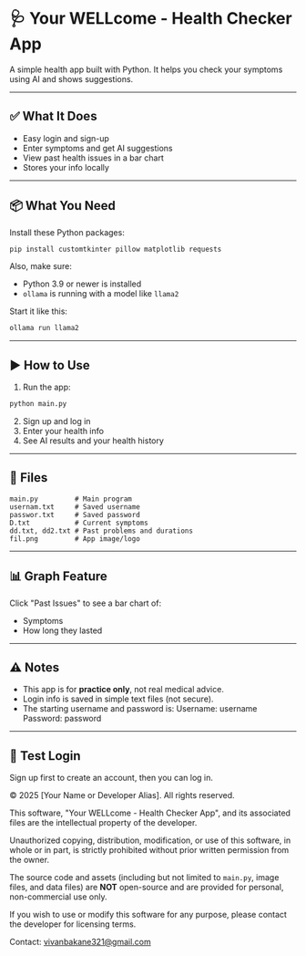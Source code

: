 # 🩺 Your WELLcome - Health Checker App

A simple health app built with Python. It helps you check your symptoms using AI and shows suggestions.

---

## ✅ What It Does

- Easy login and sign-up
- Enter symptoms and get AI suggestions
- View past health issues in a bar chart
- Stores your info locally

---

## 📦 What You Need

Install these Python packages:

```bash
pip install customtkinter pillow matplotlib requests
```

Also, make sure:
- Python 3.9 or newer is installed
- `ollama` is running with a model like `llama2`

Start it like this:

```bash
ollama run llama2
```

---

## ▶️ How to Use

1. Run the app:

```bash
python main.py
```

2. Sign up and log in
3. Enter your health info
4. See AI results and your health history

---

## 📁 Files

```
main.py         # Main program
usernam.txt     # Saved username
passwor.txt     # Saved password
D.txt           # Current symptoms
dd.txt, dd2.txt # Past problems and durations
fil.png         # App image/logo
```

---

## 📊 Graph Feature

Click "Past Issues" to see a bar chart of:
- Symptoms
- How long they lasted

---

## ⚠️ Notes

- This app is for **practice only**, not real medical advice.
- Login info is saved in simple text files (not secure).
- The starting username and password is:
    Username: username
    Password: password

---

## 🧪 Test Login

Sign up first to create an account, then you can log in.

© 2025 [Your Name or Developer Alias]. All rights reserved.

This software, "Your WELLcome - Health Checker App", and its associated files are the intellectual property of the developer.

Unauthorized copying, distribution, modification, or use of this software, in whole or in part, is strictly prohibited without prior written permission from the owner.

The source code and assets (including but not limited to `main.py`, image files, and data files) are **NOT** open-source and are provided for personal, non-commercial use only.

If you wish to use or modify this software for any purpose, please contact the developer for licensing terms.

Contact: vivanbakane321@gmail.com
